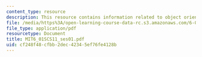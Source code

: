 ```yaml
---
content_type: resource
description: This resource contains information related to object oriented programming.
file: /media/https%3A/open-learning-course-data-rc.s3.amazonaws.com/6-01sc-introduction-to-electrical-engineering-and-computer-science-i-spring-2011/cf248f48cfbb2dec42345ef76fe4128b_MIT6_01SCS11_ses01.pdf
file_type: application/pdf
resourcetype: Document
title: MIT6_01SCS11_ses01.pdf
uid: cf248f48-cfbb-2dec-4234-5ef76fe4128b
---
```

